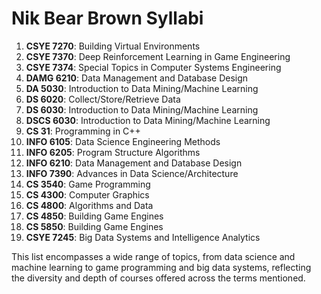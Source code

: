 # Nik Bear Brown Syllabi

1. **CSYE 7270**: Building Virtual Environments
2. **CSYE 7370**: Deep Reinforcement Learning in Game Engineering
3. **CSYE 7374**: Special Topics in Computer Systems Engineering
4. **DAMG 6210**: Data Management and Database Design
5. **DA 5030**: Introduction to Data Mining/Machine Learning
6. **DS 6020**: Collect/Store/Retrieve Data
7. **DS 6030**: Introduction to Data Mining/Machine Learning
8. **DSCS 6030**: Introduction to Data Mining/Machine Learning
9. **CS 31**: Programming in C++
10. **INFO 6105**: Data Science Engineering Methods
11. **INFO 6205**: Program Structure Algorithms
12. **INFO 6210**: Data Management and Database Design
13. **INFO 7390**: Advances in Data Science/Architecture
14. **CS 3540**: Game Programming
15. **CS 4300**: Computer Graphics
16. **CS 4800**: Algorithms and Data
17. **CS 4850**: Building Game Engines
18. **CS 5850**: Building Game Engines
19. **CSYE 7245**: Big Data Systems and Intelligence Analytics

This list encompasses a wide range of topics, from data science and machine learning to game programming and big data systems, reflecting the diversity and depth of courses offered across the terms mentioned.
